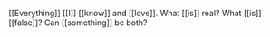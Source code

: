 [[Everything]] [[I]] [[know]] and [[love]]. What [[is]] real? What [[is]] [[false]]? Can [[something]] be both?